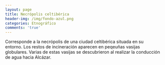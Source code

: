 ```yaml
---
layout: page
title: Necrópolis celtibérica
header-img: /img/fondo-azul.png
categories: Etnográfico
comments: 'true'
---
```



Corresponde a la necrópolis de una ciudad celtibérica situada en su entorno. Los restos de incineración aparecen en peqeuñas vasijas globulares. Varias de estas vasijas se descubrieron al realizar la conducción de agua hacia Alcázar.

<div class="photo-gallery">
<ul>
</ul>
</div>
